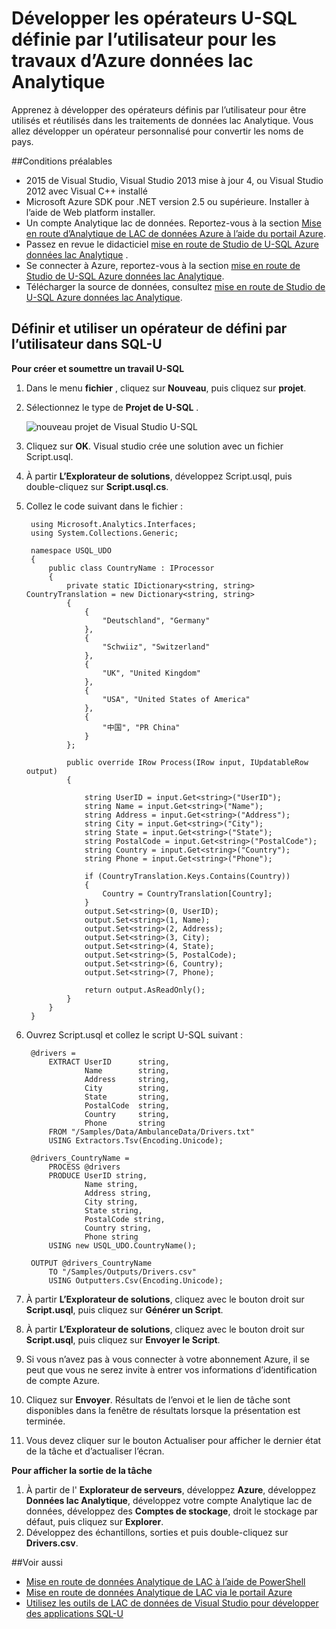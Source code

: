 <properties 
   pageTitle="Développer les opérateurs U-SQL définie par l’utilisateur pour les travaux d’Analytique de LAC de données Azure | Azure" 
   description="Apprenez à développer des opérateurs définis par l’utilisateur pour être utilisés et réutilisés dans les traitements de données lac Analytique. " 
   services="data-lake-analytics" 
   documentationCenter="" 
   authors="edmacauley" 
   manager="jhubbard" 
   editor="cgronlun"/>
 
<tags
   ms.service="data-lake-analytics"
   ms.devlang="na"
   ms.topic="article"
   ms.tgt_pltfrm="na"
   ms.workload="big-data" 
   ms.date="05/16/2016"
   ms.author="edmaca"/>


# <a name="develop-u-sql-user-defined-operators-for-azure-data-lake-analytics-jobs"></a>Développer les opérateurs U-SQL définie par l’utilisateur pour les travaux d’Azure données lac Analytique

Apprenez à développer des opérateurs définis par l’utilisateur pour être utilisés et réutilisés dans les traitements de données lac Analytique. Vous allez développer un opérateur personnalisé pour convertir les noms de pays.

##<a name="prerequisites"></a>Conditions préalables

- 2015 de Visual Studio, Visual Studio 2013 mise à jour 4, ou Visual Studio 2012 avec Visual C++ installé 
- Microsoft Azure SDK pour .NET version 2.5 ou supérieure.  Installer à l’aide de Web platform installer.
- Un compte Analytique lac de données.  Reportez-vous à la section [Mise en route d’Analytique de LAC de données Azure à l’aide du portail Azure](data-lake-analytics-get-started-portal.md).
- Passez en revue le didacticiel [mise en route de Studio de U-SQL Azure données lac Analytique](data-lake-analytics-u-sql-get-started.md) .
- Se connecter à Azure, reportez-vous à la section [mise en route de Studio de U-SQL Azure données lac Analytique](data-lake-analytics-u-sql-get-started.md#connect-to-azure). 
- Télécharger la source de données, consultez [mise en route de Studio de U-SQL Azure données lac Analytique](data-lake-analytics-u-sql-get-started.md#upload-source-data-files). 

## <a name="define-and-use-user-defined-operator-in-u-sql"></a>Définir et utiliser un opérateur de défini par l’utilisateur dans SQL-U

**Pour créer et soumettre un travail U-SQL** 

1. Dans le menu **fichier** , cliquez sur **Nouveau**, puis cliquez sur **projet**.
2. Sélectionnez le type de **Projet de U-SQL** .

    ![nouveau projet de Visual Studio U-SQL](./media/data-lake-analytics-data-lake-tools-get-started/data-lake-analytics-data-lake-tools-new-project.png)

3. Cliquez sur **OK**. Visual studio crée une solution avec un fichier Script.usql.
4. À partir **L’Explorateur de solutions**, développez Script.usql, puis double-cliquez sur **Script.usql.cs**.
5. Collez le code suivant dans le fichier :

        using Microsoft.Analytics.Interfaces;
        using System.Collections.Generic;
        
        namespace USQL_UDO
        {
            public class CountryName : IProcessor
            {
                private static IDictionary<string, string> CountryTranslation = new Dictionary<string, string>
                {
                    {
                        "Deutschland", "Germany"
                    },
                    {
                        "Schwiiz", "Switzerland"
                    },
                    {
                        "UK", "United Kingdom"
                    },
                    {
                        "USA", "United States of America"
                    },
                    {
                        "中国", "PR China"
                    }
                };
        
                public override IRow Process(IRow input, IUpdatableRow output)
                {
        
                    string UserID = input.Get<string>("UserID");
                    string Name = input.Get<string>("Name");
                    string Address = input.Get<string>("Address");
                    string City = input.Get<string>("City");
                    string State = input.Get<string>("State");
                    string PostalCode = input.Get<string>("PostalCode");
                    string Country = input.Get<string>("Country");
                    string Phone = input.Get<string>("Phone");
        
                    if (CountryTranslation.Keys.Contains(Country))
                    {
                        Country = CountryTranslation[Country];
                    }
                    output.Set<string>(0, UserID);
                    output.Set<string>(1, Name);
                    output.Set<string>(2, Address);
                    output.Set<string>(3, City);
                    output.Set<string>(4, State);
                    output.Set<string>(5, PostalCode);
                    output.Set<string>(6, Country);
                    output.Set<string>(7, Phone);
        
                    return output.AsReadOnly();
                }
            }
        }

5. Ouvrez Script.usql et collez le script U-SQL suivant :

        @drivers =
            EXTRACT UserID      string,
                    Name        string,
                    Address     string,
                    City        string,
                    State       string,
                    PostalCode  string,
                    Country     string,
                    Phone       string
            FROM "/Samples/Data/AmbulanceData/Drivers.txt"
            USING Extractors.Tsv(Encoding.Unicode);
        
        @drivers_CountryName =
            PROCESS @drivers
            PRODUCE UserID string,
                    Name string,
                    Address string,
                    City string,
                    State string,
                    PostalCode string,
                    Country string,
                    Phone string
            USING new USQL_UDO.CountryName();    
        
        OUTPUT @drivers_CountryName
            TO "/Samples/Outputs/Drivers.csv"
            USING Outputters.Csv(Encoding.Unicode);

6. À partir **L’Explorateur de solutions**, cliquez avec le bouton droit sur **Script.usql**, puis cliquez sur **Générer un Script**.
6. À partir **L’Explorateur de solutions**, cliquez avec le bouton droit sur **Script.usql**, puis cliquez sur **Envoyer le Script**.
7. Si vous n’avez pas à vous connecter à votre abonnement Azure, il se peut que vous ne serez invite à entrer vos informations d’identification de compte Azure.
7. Cliquez sur **Envoyer**. Résultats de l’envoi et le lien de tâche sont disponibles dans la fenêtre de résultats lorsque la présentation est terminée.
8. Vous devez cliquer sur le bouton Actualiser pour afficher le dernier état de la tâche et d’actualiser l’écran.

**Pour afficher la sortie de la tâche**

1. À partir de l' **Explorateur de serveurs**, développez **Azure**, développez **Données lac Analytique**, développez votre compte Analytique lac de données, développez des **Comptes de stockage**, droit le stockage par défaut, puis cliquez sur **Explorer**. 
2. Développez des échantillons, sorties et puis double-cliquez sur **Drivers.csv**.


##<a name="see-also"></a>Voir aussi

- [Mise en route de données Analytique de LAC à l’aide de PowerShell](data-lake-analytics-get-started-powershell.md)
- [Mise en route de données Analytique de LAC via le portail Azure](data-lake-analytics-get-started-portal.md)
- [Utilisez les outils de LAC de données de Visual Studio pour développer des applications SQL-U](data-lake-analytics-data-lake-tools-get-started.md)
